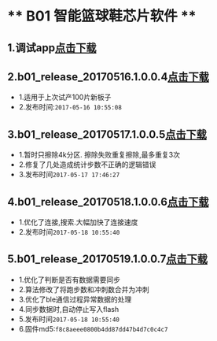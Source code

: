 # ** B01 智能篮球鞋芯片软件 **
    
## 1.调试app[点击下载](http://120.76.47.120/dev/watch.apk)
    
## 2.b01_release_20170516.1.0.0.4[点击下载](http://120.76.47.120/dev/b01_release_20170516.1.0.0.4.img)
- 1.适用于上次试产100片新板子
- 2.发布时间:`2017-05-16 10:55:08` 

## 3.b01_release_20170517.1.0.0.5[点击下载](http://120.76.47.120/dev/b01_release_20170517.1.0.0.5.img)
- 1.暂时只擦除4k分区. 擦除失败重复擦除,最多重复3次
- 2.修复了几处造成统计步数不正确的逻辑错误
- 3.发布时间`2017-05-17 17:46:27` 
    
## 4.b01_release_20170518.1.0.0.6[点击下载](http://120.76.47.120/dev/b01_release_20170518.1.0.0.6.img)
- 1.优化了连接,搜索.大幅加快了连接速度
- 2.发布时间`2017-05-18 10:55:40 `
    
## 5.b01_release_20170519.1.0.0.7[点击下载](http://120.76.47.120/dev/b01_release_20170519.1.0.0.7.img)
- 1.优化了判断是否有数据需要同步
- 2.算法修改了将跑步数和冲刺数合并为冲刺
- 3.优化了ble通信过程异常数据的处理
- 4.同步数据时,自动停止写入flash
- 5.发布时间`2017-05-18 10:55:40 `
- 6.固件md5:`f8c8aeee0800b4dd87dd47b4d7c0c4c7`
    
